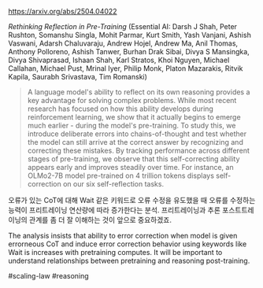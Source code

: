 https://arxiv.org/abs/2504.04022

*Rethinking Reflection in Pre-Training* (Essential AI: Darsh J Shah, Peter Rushton, Somanshu Singla, Mohit Parmar, Kurt Smith, Yash Vanjani, Ashish Vaswani, Adarsh Chaluvaraju, Andrew Hojel, Andrew Ma, Anil Thomas, Anthony Polloreno, Ashish Tanwer, Burhan Drak Sibai, Divya S Mansingka, Divya Shivaprasad, Ishaan Shah, Karl Stratos, Khoi Nguyen, Michael Callahan, Michael Pust, Mrinal Iyer, Philip Monk, Platon Mazarakis, Ritvik Kapila, Saurabh Srivastava, Tim Romanski)

> A language model's ability to reflect on its own reasoning provides a key advantage for solving complex problems. While most recent research has focused on how this ability develops during reinforcement learning, we show that it actually begins to emerge much earlier - during the model's pre-training. To study this, we introduce deliberate errors into chains-of-thought and test whether the model can still arrive at the correct answer by recognizing and correcting these mistakes. By tracking performance across different stages of pre-training, we observe that this self-correcting ability appears early and improves steadily over time. For instance, an OLMo2-7B model pre-trained on 4 trillion tokens displays self-correction on our six self-reflection tasks.

오류가 있는 CoT에 대해 Wait 같은 키워드로 오류 수정을 유도했을 때 오류를 수정하는 능력이 프리트레이닝 연산량에 따라 증가한다는 분석. 프리트레이닝과 추론 포스트트레이닝의 관계를 좀 더 잘 이해하는 것이 앞으로 중요하겠죠.

<english>
The analysis insists that ability to error correction when model is given errorneous CoT and induce error correction behavior using keywords like Wait is increases with pretraining computes. It will be important to understand relationships between pretraining and reasoning post-training.
</english>

#scaling-law #reasoning 